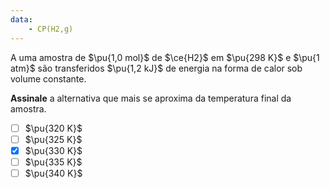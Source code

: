 ```yaml
---
data:
    - CP(H2,g)
---
```


A uma amostra de $\pu{1,0 mol}$ de $\ce{H2}$ em $\pu{298 K}$ e $\pu{1 atm}$ são transferidos $\pu{1,2 kJ}$ de energia na forma de calor sob volume constante.

**Assinale** a alternativa que mais se aproxima da temperatura final da amostra.

- [ ] $\pu{320 K}$
- [ ] $\pu{325 K}$
- [x] $\pu{330 K}$
- [ ] $\pu{335 K}$
- [ ] $\pu{340 K}$
